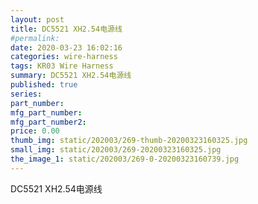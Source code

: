 ```yaml
---
layout: post
title: DC5521 XH2.54电源线
#permalink: 
date: 2020-03-23 16:02:16
categories: wire-harness
tags: KR03 Wire Harness
summary: DC5521 XH2.54电源线
published: true 
series: 
part_number: 
mfg_part_number: 
mfg_part_number2: 
price: 0.00
thumb_img: static/202003/269-thumb-20200323160325.jpg
small_img: static/202003/269-20200323160325.jpg
the_image_1: static/202003/269-0-20200323160739.jpg
---
```



DC5521 XH2.54电源线